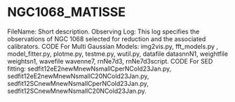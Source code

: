 # NGC1068_MATISSE
FileName:
Short description.
Observing Log:
This log specifies the observations of NGC 1068 selected for reduction and the associated calibrators.
CODE For Multi Gaussian Models: 
img2vis.py,
fft_models.py ,
model_fitter.py,
plotme.py,
testme.py,
wutil.py,
datafile   datasnnN1,
weightfile weightsn1,
wavefile wavenne7,
rnNe7d3,
rnNe7d3script.
CODE For SED fitting:
sedfit12eE2newMnewNsmallCperNCold23Jan.py,
sedfit12eE2newMnewNsmallC20NCold23Jan.py,
sedfit12SCnewMnewNsmallCperNCold23Jan.py,
sedfit12SCnewMnewNsmallC20NCold23Jan.py.

